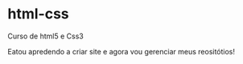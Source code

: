 # html-css
Curso de html5 e Css3

Eatou apredendo a criar site e agora vou gerenciar meus reositótios!

